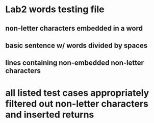 # Lab2 words testing file
## non-letter characters embedded in a word
## basic sentence w/ words divided by spaces
## lines containing non-embedded non-letter characters
##
# all listed test cases appropriately filtered out non-letter characters and inserted returns
